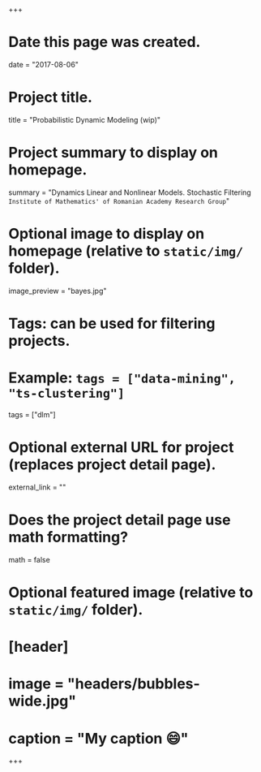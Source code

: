 +++
# Date this page was created.
date = "2017-08-06"

# Project title.
title = "Probabilistic Dynamic Modeling (wip)"

# Project summary to display on homepage.
summary = "Dynamics Linear and Nonlinear Models. Stochastic Filtering `Institute of Mathematics' of Romanian Academy Research Group`"

# Optional image to display on homepage (relative to `static/img/` folder).
image_preview = "bayes.jpg"

# Tags: can be used for filtering projects.
# Example: `tags = ["data-mining", "ts-clustering"]`
tags = ["dlm"]

# Optional external URL for project (replaces project detail page).
external_link = ""

# Does the project detail page use math formatting?
math = false

# Optional featured image (relative to `static/img/` folder).
# [header]
# image = "headers/bubbles-wide.jpg"
# caption = "My caption :smile:"

+++
